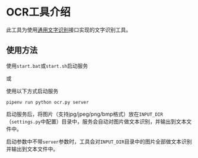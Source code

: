 # OCR工具介绍

此工具为使用[通用文字识别](https://ai.baidu.com/tech/ocr/general)接口实现的文字识别工具。

## 使用方法

使用`start.bat`或`start.sh`启动服务

或

使用以下方式启动服务

```shell script
pipenv run python ocr.py server
```

启动服务后，将图片（支持jpg/jpeg/png/bmp格式）放在`INPUT_DIR`（`settings.py`中配置）目录中，服务会自动对图片做文本识别，并输出到文本文件中。


启动参数中不带`server`参数时，工具会对`INPUT_DIR`目录中的图片全部做文本识别并输出到文本文件中。
